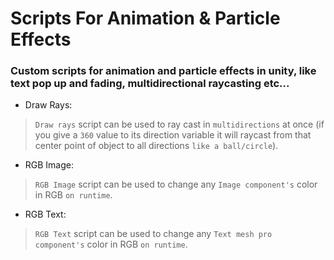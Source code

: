 # Scripts For Animation & Particle Effects
### Custom scripts for animation and particle effects in unity, like text pop up and fading, multidirectional raycasting etc...



* Draw Rays: 
> `Draw rays` script can be used to ray cast in `multidirections` at once (if you give a `360` value to its direction variable it will raycast from that center point of object to all directions `like a ball/circle`).

* RGB Image:
> `RGB Image` script can be used to change any `Image component's` color in RGB `on runtime`.

* RGB Text:
> `RGB Text` script can be used to change any `Text mesh pro component's` color in RGB `on runtime`.
